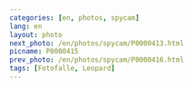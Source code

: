 ```yaml
---
categories: [en, photos, spycam]
lang: en
layout: photo
next_photo: /en/photos/spycam/P0000413.html
picname: P0000415
prev_photo: /en/photos/spycam/P0000416.html
tags: [Fotofalle, Leopard]
---
```

